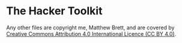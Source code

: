 # The Hacker Toolkit

Any other files are copyright me, Matthew Brett, and are covered by
[Creative Commons Attribution 4.0 International Licence (CC BY
4.0)](http://creativecommons.org/licenses/by/4.0).
